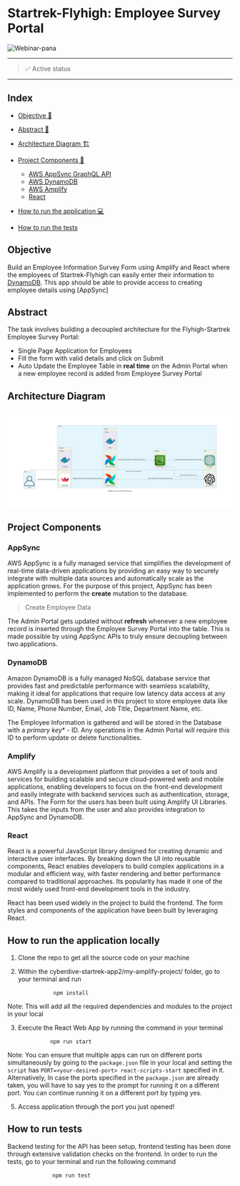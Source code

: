 # Startrek-Flyhigh: Employee Survey Portal

![Webinar-pana](https://user-images.githubusercontent.com/46862684/229015820-c303a49e-dd60-4381-a77a-165e0f9aa562.svg)

----- 

> ✅ Active status <br>


----- 

## Index
  - [Objective 🎯](#objective)
  - [Abstract 📝](#abstract)
  - [Architecture Diagram 🏗](#architecture-diagram)
  - [Project Components 💽](#project-components)
    - [AWS AppSync GraphQL API](#AppSync)
    - [AWS DynamoDB ](#DynamoDB)
    - [AWS Amplify](#Amplify)
    - [React](#React)


  - [How to run the application 💻](#how-to-run-the-application-locally)
  - [How to run the tests ](#how-to-run-tests)

## Objective
Build an Employee Information Survey Form using Amplify and React where the employees of Startrek-Flyhigh can easily enter their information to [DynamoDB](https://aws.amazon.com/dynamodb/#:~:text=Amazon%20DynamoDB%20is%20a%20fully,data%20import%20and%20export%20tools.). This app should be able to provide access to creating employee details using [AppSync]


## Abstract
The task involves building a decoupled architecture for the Flyhigh-Startrek Employee Survey Portal:

- Single Page Application for Employees 
- Fill the form with valid details and click on Submit
- Auto Update the Employee Table in **real time** on the Admin Portal when a new employee record is added from Employee Survey Portal


## Architecture Diagram
![Architecture](https://github.com/BigDataIA-Spring2023-Team-08/assignment04-meeting-intelligence-tool/blob/main/architecture%20diagram/whisper_and_chat_api_architecture.png?raw=true)


## Project Components

### AppSync

AWS AppSync is a fully managed service that simplifies the development of real-time data-driven applications by providing an easy way to securely integrate with multiple data sources and automatically scale as the application grows. For the purpose of this project, AppSync has been implemented to perform the **create** mutation to the database.
> Create Employee Data


The Admin Portal gets updated without **refresh** whenever a new employee record is inserted through the Employee Survey Portal into the table. This is made possible by using AppSync APIs to truly ensure decoupling between two applications.


### DynamoDB
Amazon DynamoDB is a fully managed NoSQL database service that provides fast and predictable performance with seamless scalability, making it ideal for applications that require low latency data access at any scale. DynamoDB has been used in this project to store employee data like ID, Name, Phone Number, Email, Job Title, Department Name, etc.

The Employee Information is gathered and will be stored in the Database with a *primary key** - ID. Any operations in the Admin Portal will require this ID to perform update or delete functionalities.


### Amplify
AWS Amplify is a development platform that provides a set of tools and services for building scalable and secure cloud-powered web and mobile applications, enabling developers to focus on the front-end development and easily integrate with backend services such as authentication, storage, and APIs. 
The Form for the users has been built using Amplify UI Libraries. This takes the inputs from the user and also provides integration to AppSync and DynamoDB.

### React
React is a powerful JavaScript library designed for creating dynamic and interactive user interfaces. By breaking down the UI into reusable components, React enables developers to build complex applications in a modular and efficient way, with faster rendering and better performance compared to traditional approaches. Its popularity has made it one of the most widely used front-end development tools in the industry.

React has been used widely in the project to build the frontend. The form styles and components of the application have been built by leveraging React.

## How to run the application locally

1. Clone the repo to get all the source code on your machine

2. Within the cyberdive-startrek-app2/my-amplify-project/  folder, go to your terminal and run

                  npm install
        
Note: This will add all the required dependencies and modules to the project in your local

3. Execute the React Web App by running the command in your terminal

                 npm run start

Note: You can ensure that multiple apps can run on different ports simultaneously by going to the `package.json` file in your local and setting the `script` has `PORT=<your-desired-port> react-scripts-start` specified in it.
Alternatively,
In case the ports specified in the `package.json` are already taken, you will have to say yes to the prompt for running it on a different port. You can continue running it on a different port by typing yes.

5. Access application through the port you just opened!

## How to run tests

Backend testing for the API has been setup, frontend testing has been done through extensive validation checks on the frontend. In order to run the tests, go to your terminal and run the following command

                  npm run test

